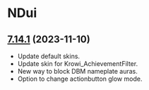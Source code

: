 # NDui

## [7.14.1](https://github.com/siweia/NDui/tree/7.14.1) (2023-11-10)

- Update default skins.
- Update skin for Krowi_AchievementFilter.
- New way to block DBM nameplate auras.
- Option to change actionbutton glow mode.